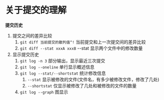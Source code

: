 # 关于提交的理解  

**提交历史**  
1. 提交之间的差异比较
    1. `git diff 当前提交的散列值^!` 当前提交和上一次提交间的差异比较 
    2. `git diff --stat xxxA xxxB` --stat 显示两个文件中的修改数量
2. 显示提交历史
    1. `git log -n 3`  部分输出，显示最近三次提交
    2. `git log --oneline` 单行显示概述信息
    3. `git log --stat/--shortstat` 统计修改信息
        1. `--stat` 显示被修改的文件(文件名，有多少被修改文件，修改了几处)
        2. `--shortstat` 仅显示被修改了几处和被修改的文件的数量
    4. `git log --graph` 图显示